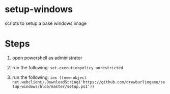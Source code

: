 setup-windows
=============

scripts to setup a base windows image


Steps
=============
1) open powershell as administrator

2) run the following: `set-executionpolicy unrestricted`

3) run the following: `iex ((new-object net.webclient).DownloadString('https://github.com/drewburlingame/setup-windows/blob/master/setup.ps1'))`